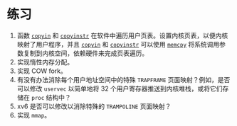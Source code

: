 # 练习

1.  函数 [`copyin`](/source/xv6-riscv/user/usertests.c.md) 和 [`copyinstr`](/source/xv6-riscv/kernel/defs.h.md) 在软件中遍历用户页表。设置内核页表，以便内核映射了用户程序，并且 [`copyin`](/source/xv6-riscv/user/usertests.c.md) 和 [`copyinstr`](/source/xv6-riscv/kernel/defs.h.md) 可以使用 [`memcpy`](/source/xv6-riscv/user/ulib.c.md) 将系统调用参数复制到内核空间，依赖硬件来完成页表遍历。
2.  实现惰性内存分配。
3.  实现 COW fork。
4.  有没有办法消除每个用户地址空间中的特殊 `TRAPFRAME` 页面映射？例如，是否可以修改 `uservec` 以简单地将 32 个用户寄存器推送到内核堆栈，或将它们存储在 `proc` 结构中？
5.  xv6 是否可以修改以消除特殊的 `TRAMPOLINE` 页面映射？
6.  实现 `mmap`。